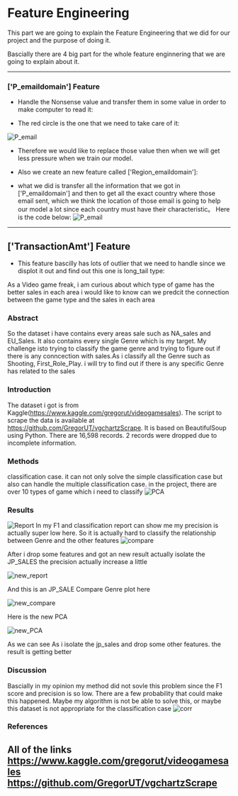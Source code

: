 # Feature Engineering 
  This part we are going to explain the Feature Engineering that we did for our project and the purpose of doing it.
  
Bascially there are 4 big part for the whole feature enginnering that we are going to explain about it.
  

-----

### ['P_emaildomain'] Feature 
- Handle the Nonsense value and transfer them in some value in order to make computer to read it:

- The red circle is the one that we need to take care of it:

![P_email](https://github.com/Adouken133/final_project/blob/master/FIGURE/unique_of_email.png)

- Therefore we would like to replace those value then when we will get less pressure when we train our model.

- Also we create an new feature called ['Region_emaildomain']:

- what we did is transfer all the information that we got in ['P_emaildomain'] and then to get all the exact country where those email    sent, which we think the location of those email is going to help our model a lot since each country must have their characteristic。 Here is the code below: ![P_email](https://github.com/Adouken133/final_project/blob/master/FIGURE/email_code.png)


-----

## ['TransactionAmt'] Feature

- This feature bascilly has lots of outlier that we need to handle since we displot it out and find out this one is long_tail type:

As a Video game freak, i am curious about which type of game has the better sales in each area
i would like to know can we predcit the connection between the game type and the sales in each area

### Abstract

So the dataset i have contains every areas sale such as NA_sales
and EU_Sales. It also contains every single Genre which is my
target. My challenge isto trying to classify the game genre and 
trying to figure out if there is any conncection with sales.As i classify all the Genre such as Shooting, First_Role_Play. 
i will try to find out if there is any specific Genre has related to the sales


### Introduction

The dataset i got is from Kaggle(https://www.kaggle.com/gregorut/videogamesales).
The script to scrape the data is available at https://github.com/GregorUT/vgchartzScrape. 
It is based on BeautifulSoup using Python. There are 16,598 records. 2 records were dropped due to incomplete information.

### Methods

classification case.
it can not only solve the simple classification case but also can handle the multiple classification case.
in the project, there are over 10 types of game which i need to classify
![PCA](https://github.com/Adouken133/final_project/blob/master/FIGURE/PCA.png)



### Results
![Report](https://github.com/Adouken133/final_project/blob/master/FIGURE/Report.png)
In my F1 and classification report can show me my precision is actually super low here. So it is actually hard to classify the relationship between Genre and the other features
![compare](https://github.com/Adouken133/final_project/blob/master/FIGURE/Comparsion_image.png)

After i drop some features and got an new result actually isolate the JP_SALES the precision actually increase a little 

![new_report](https://github.com/Adouken133/final_project/blob/master/FIGURE/new_report.png) 

And this is an JP_SALE Compare Genre plot here 

![new_compare](https://github.com/Adouken133/final_project/blob/master/FIGURE/NEW_COMPARE.png)

Here is the new PCA 

![new_PCA](https://github.com/Adouken133/final_project/blob/master/FIGURE/PCA_AFTER_NEW_EXPLOATION.png)

As we can see As i isolate the jp_sales and drop some other features. the result is getting better 




### Discussion
Bascially in my opinion my method did not sovle this problem since the F1 score and precision is so low. There are a few probability that could make this happened. Maybe my algorithm is not be able to solve this, or maybe this dataset is not appropriate for the classification case
![corr](https://github.com/Adouken133/final_project/blob/master/FIGURE/corr.png)

### References
All of the links
https://www.kaggle.com/gregorut/videogamesales
https://github.com/GregorUT/vgchartzScrape
-------
